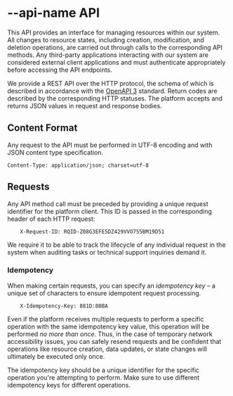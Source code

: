 # --api-name API

This API provides an interface for managing resources within our system. All changes to resource states, including creation, modification, and deletion operations, are carried out through calls to the corresponding API methods. Any third-party applications interacting with our system are considered external client applications and must authenticate appropriately before accessing the API endpoints.

We provide a REST API over the HTTP protocol, the schema of which is described in accordance with the [OpenAPI 3][OAS3] standard. Return codes are described by the corresponding HTTP statuses. The platform accepts and returns JSON values in request and response bodies.

[OAS3]: https://swagger.io/specification/

## Content Format

Any request to the API must be performed in UTF-8 encoding and with JSON content type specification.

```
Content-Type: application/json; charset=utf-8
```

## Requests

Any API method call must be preceded by providing a unique request identifier for the platform client. This ID is passed in the corresponding header of each HTTP request:

```
    X-Request-ID: RQID-Z08G3EFE5DZ429VVO755BM19D51
```

We require it to be able to track the lifecycle of any individual request in the system when auditing tasks or technical support inquiries demand it.

### Idempotency

When making certain requests, you can specify an _idempotency key_ – a unique set of characters to ensure idempotent request processing.

```
    X-Idempotency-Key: 881D:08BA
```

Even if the platform receives multiple requests to perform a specific operation with the same idempotency key value, this operation will be performed _no more than once_. Thus, in the case of temporary network accessibility issues, you can safely resend requests and be confident that operations like resource creation, data updates, or state changes will ultimately be executed only once.

The idempotency key should be a unique identifier for the specific operation you're attempting to perform. Make sure to use different idempotency keys for different operations.
